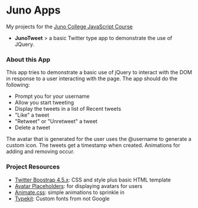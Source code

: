 # Juno Apps
 My projects for the [Juno College JavaScript Course](https://github.com/HackerYou/con-ed-javascript)


 + **JunoTweet** > a basic Twitter type app to demonstrate the use of JQuery.

 ### About this App
 This app tries to demonstrate a basic use of jQuery to interact with the DOM in response to a user interacting with the page. The app should do the following:

 + Prompt you for your username
 + Allow you start tweeting
 + Display the tweets in a list of Recent tweets
 + "Like" a tweet
 + "Retweet" or "Unretweet" a tweet
 + Delete a tweet

 The avatar that is generated for the user uses the @username to generate a custom icon. The tweets get a timestamp when created. Animations for adding and removing occur.

 ### Project Resources
 + [Twitter Boostrap 4.5.x](https://getbootstrap.com): CSS and style plus basic HTML template
 + [Avatar Placeholders](https://avatars.dicebear.com): for displaying avatars for users
 + [Animate.css](https://animate.style): simple animations to sprinkle in
 + [Typekit](https://fonts.adobe.com/typekit): Custom fonts from not Google
